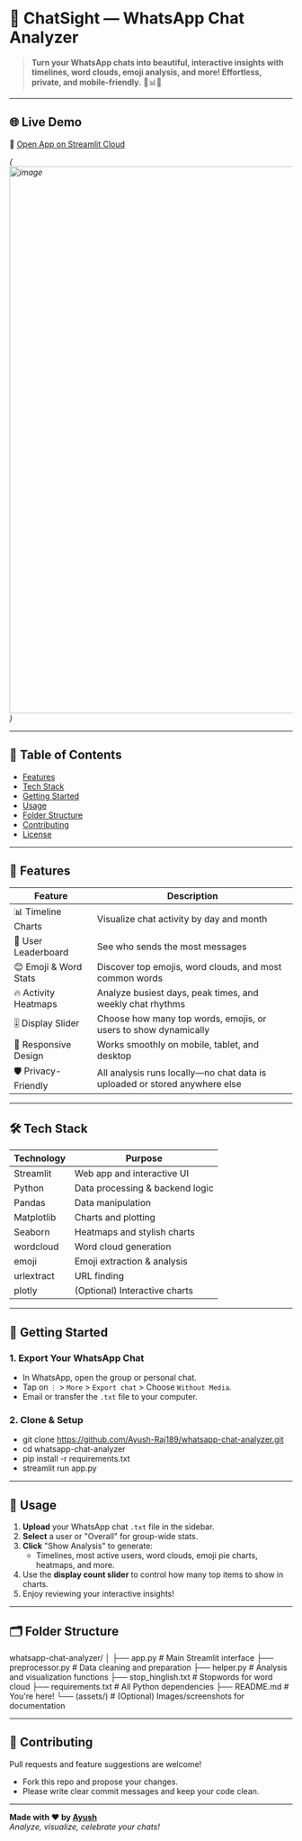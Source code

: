 # 💬 ChatSight — WhatsApp Chat Analyzer



> **Turn your WhatsApp chats into beautiful, interactive insights with timelines, word clouds, emoji analysis, and more! Effortless, private, and mobile-friendly.** 🚀📊😊

---

## 🌐 Live Demo

🔗 [Open App on Streamlit Cloud](https://chatsight.streamlit.app/)

*(<img width="2790" height="972" alt="image" src="https://github.com/user-attachments/assets/33a619e0-a467-4475-b432-7808fd338fe8" />
)*

---

## 📑 Table of Contents

- [Features](#-features)
- [Tech Stack](#-tech-stack)
- [Getting Started](#-getting-started)
- [Usage](#-usage)
- [Folder Structure](#-folder-structure)
- [Contributing](#-contributing)
- [License](#-license)

---

## 🌟 Features

| Feature                | Description                                                                   |
|------------------------|-------------------------------------------------------------------------------|
| 📊 Timeline Charts     | Visualize chat activity by day and month                                      |
| 👥 User Leaderboard    | See who sends the most messages                                               |
| 😊 Emoji & Word Stats  | Discover top emojis, word clouds, and most common words                       |
| 🔥 Activity Heatmaps   | Analyze busiest days, peak times, and weekly chat rhythms                     |
| 🎚 Display Slider      | Choose how many top words, emojis, or users to show dynamically               |
| 📱 Responsive Design   | Works smoothly on mobile, tablet, and desktop                                 |
| 🛡️ Privacy-Friendly    | All analysis runs locally—no chat data is uploaded or stored anywhere else    |

---

## 🛠 Tech Stack

| Technology    | Purpose                           |
|---------------|-----------------------------------|
| Streamlit     | Web app and interactive UI        |
| Python        | Data processing & backend logic   |
| Pandas        | Data manipulation                 |
| Matplotlib    | Charts and plotting               |
| Seaborn       | Heatmaps and stylish charts       |
| wordcloud     | Word cloud generation             |
| emoji         | Emoji extraction & analysis       |
| urlextract    | URL finding                       |
| plotly        | (Optional) Interactive charts     |

---

## 📝 Getting Started

### 1. **Export Your WhatsApp Chat**

- In WhatsApp, open the group or personal chat.
- Tap on `⋮` > `More` > `Export chat` > Choose `Without Media`.
- Email or transfer the `.txt` file to your computer.

### 2. **Clone & Setup**

- git clone https://github.com/Ayush-Raj189/whatsapp-chat-analyzer.git
- cd whatsapp-chat-analyzer
- pip install -r requirements.txt
- streamlit run app.py


---

## 🚦 Usage

1. **Upload** your WhatsApp chat `.txt` file in the sidebar.
2. **Select** a user or "Overall" for group-wide stats.
3. **Click** "Show Analysis" to generate:
   - Timelines, most active users, word clouds, emoji pie charts, heatmaps, and more.
4. Use the **display count slider** to control how many top items to show in charts.
5. Enjoy reviewing your interactive insights!

---

## 🗂 Folder Structure

whatsapp-chat-analyzer/
│
├── app.py # Main Streamlit interface
├── preprocessor.py # Data cleaning and preparation
├── helper.py # Analysis and visualization functions
├── stop_hinglish.txt # Stopwords for word cloud
├── requirements.txt # All Python dependencies
├── README.md # You're here!
└── (assets/) # (Optional) Images/screenshots for documentation

---

## 👥 Contributing

Pull requests and feature suggestions are welcome!  
- Fork this repo and propose your changes.
- Please write clear commit messages and keep your code clean.

---

**Made with ❤️ by [Ayush](https://github.com/Ayush-Raj189)**  
*Analyze, visualize, celebrate your chats!*



